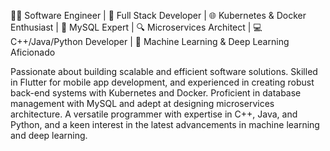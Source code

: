 👨‍💻 Software Engineer | 🚀 Full Stack Developer | 🌐 Kubernetes & Docker Enthusiast | 💾 MySQL Expert | 🔍 Microservices Architect | 💻 C++/Java/Python Developer | 🤖 Machine Learning & Deep Learning Aficionado

Passionate about building scalable and efficient software solutions. Skilled in Flutter for mobile app development, and experienced in creating robust back-end systems with Kubernetes and Docker. Proficient in database management with MySQL and adept at designing microservices architecture. A versatile programmer with expertise in C++, Java, and Python, and a keen interest in the latest advancements in machine learning and deep learning.
